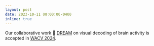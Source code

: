 ```yaml
---
layout: post
date: 2023-10-11 00:00:00-0400
inline: true
---
```


Our collaborative work 🧠 [DREAM](https://weihaox.github.io/DREAM/) on visual decoding of brain activity is accepted in [WACV 2024](https://wacv2024.thecvf.com/).